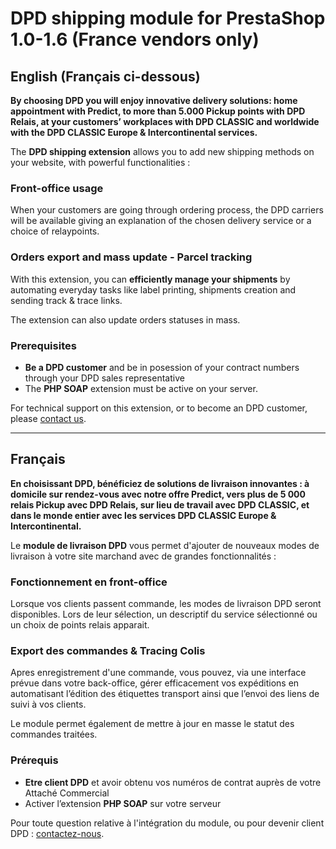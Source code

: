 <h1>DPD shipping module for PrestaShop 1.0-1.6 (France vendors only)</h1>

<h2>English (Français ci-dessous)</h2>

<p><strong>By choosing DPD you will enjoy innovative delivery solutions: home appointment with Predict, to more than 5.000 Pickup points with DPD Relais, at your customers’ workplaces with DPD CLASSIC and worldwide with the DPD CLASSIC Europe & Intercontinental services.</strong></p>
<p>The <strong>DPD shipping extension</strong> allows you to add new shipping methods on your website, with powerful functionalities :</p>

<h3>Front-office usage</h3>

<p>When your customers are going through ordering process, the DPD carriers will be available giving an explanation of the chosen delivery service or a choice of relaypoints. </p>

<h3>Orders export and mass update - Parcel tracking</h3>

<p>With this extension, you can <strong>efficiently manage your shipments</strong> by automating everyday tasks like label printing, shipments creation and sending track & trace links.</p>
<p>The extension can also update orders statuses in mass.</p>

<h3>Prerequisites</h3>
<ul>
	<li><strong>Be a DPD customer</strong> and be in posession of your contract numbers through your DPD sales representative</li>
	<li>The <strong>PHP SOAP</strong> extension must be active on your server.</li>
</ul>

<p>For technical support on this extension, or to become an DPD customer, please <a href="http://www.dpd.fr/nousconnaitre/nouscontacter">contact us</a>.</p>

<hr/>

<h2>Français</h2>

<p><strong>En choisissant DPD, bénéficiez de solutions de livraison innovantes : à domicile sur rendez-vous avec notre offre Predict, vers plus de 5 000 relais Pickup avec DPD Relais, sur lieu de travail avec DPD CLASSIC, et dans le monde entier avec les services DPD CLASSIC Europe & Intercontinental.</strong></p>
<p>Le <strong>module de livraison DPD</strong> vous permet d'ajouter de nouveaux modes de livraison à votre site marchand avec de grandes fonctionnalités :</p>

<h3>Fonctionnement en front-office</h3>

<p>Lorsque vos clients passent commande, les modes de livraison DPD seront disponibles. Lors de leur sélection, un descriptif du service sélectionné ou un choix de points relais apparait.</p>

<h3>Export des commandes &amp; Tracing Colis</h3>

<p>Apres enregistrement d'une commande, vous pouvez, via une interface prévue dans votre back-office, gérer efficacement vos expéditions en automatisant l’édition des étiquettes transport ainsi que l’envoi des liens de suivi à vos clients.</p>
<p>Le module permet également de mettre à jour en masse le statut des commandes traitées.</p>

<h3>Prérequis</h3>
<ul>
	<li><strong>Etre client DPD</strong> et avoir obtenu vos numéros de contrat auprès de votre Attaché Commercial</li>
	<li>Activer l’extension <strong>PHP SOAP</strong> sur votre serveur</li>
</ul>

<p>Pour toute question relative à l'intégration du module, ou pour devenir client DPD : <a href="http://www.dpd.fr/nousconnaitre/nouscontacter">contactez-nous</a>.</p>
